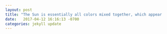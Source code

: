 ```yaml
---
layout: post
title: "The Sun is essentially all colors mixed together, which appear to our eyes as white. || http://solar-center.stanford.edu/SID/activities/GreenSun.html"
date:   2017-04-12 16:16:13 -0700
categories: jekyll update
---
```

